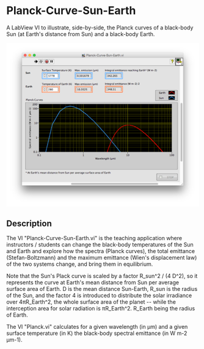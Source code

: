 # Planck-Curve-Sun-Earth

A LabView VI to illustrate, side-by-side, the Planck curves of a black-body Sun (at Earth's distance from Sun) and a black-body Earth.

![](Example-Front-Panel.png)

## Description

The VI "Planck-Curve-Sun-Earth.vi" is the teaching application where instructors / students can change the black-body temperatures of the Sun and Earth and explore how the spectra (Planck curves), the total emittance (Stefan-Boltzmann) and the maximum emittance (Wien's displacement law) of the two systems change, and bring them in equilibrium. 

Note that the Sun's Plack curve is scaled by a factor R_sun^2 / (4 D^2), so it represents the curve at Earth's mean distance from Sun per average surface area of Earth. D is the mean distance Sun-Earth, R_sun is the radius of the Sun, and the factor 4 is introduced to distribute the solar irradiance over 4πR_Earth^2, the whole surface area of the planet -- while the interception area for solar radiation is πR_Earth^2. R_Earth being the radius of Earth.

The VI "Planck.vi" calculates for a given wavelength (in µm) and a given surface temperature (in K) the black-body spectral emittance (in W m-2 µm-1).
